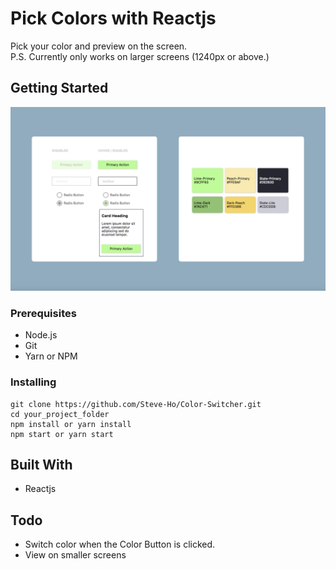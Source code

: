# Pick Colors with Reactjs

Pick your color and preview on the screen.  
P.S. Currently only works on larger screens (1240px or above.)

## Getting Started

![Color Switch Screenshot](https://github.com/Steve-Ho/Color-Switcher/blob/master/public/Color_Switch.png)

### Prerequisites

* Node.js
* Git
* Yarn or NPM

### Installing

```
git clone https://github.com/Steve-Ho/Color-Switcher.git
cd your_project_folder
npm install or yarn install
npm start or yarn start
```

## Built With

* Reactjs


## Todo

* Switch color when the Color Button is clicked.
* View on smaller screens
